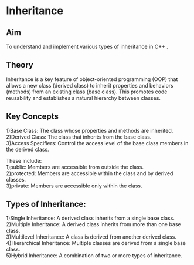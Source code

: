 # Inheritance
## Aim
To understand and implement various types of inheritance in C++ .

## Theory
Inheritance is a key feature of object-oriented programming (OOP) that allows a new class (derived class) to inherit properties and behaviors (methods) from an existing class (base class). This promotes code reusability and establishes a natural hierarchy between classes.

## Key Concepts  
1)Base Class: The class whose properties and methods are inherited.  
2)Derived Class: The class that inherits from the base class.  
3)Access Specifiers: Control the access level of the base class members in the derived class.  

These include:    
1)public: Members are accessible from outside the class.  
2)protected: Members are accessible within the class and by derived classes.  
3)private: Members are accessible only within the class.  


## Types of Inheritance:   
1)Single Inheritance: A derived class inherits from a single base class.  
2)Multiple Inheritance: A derived class inherits from more than one base class.  
3)Multilevel Inheritance: A class is derived from another derived class.  
4)Hierarchical Inheritance: Multiple classes are derived from a single base class.  
5)Hybrid Inheritance: A combination of two or more types of inheritance.  
